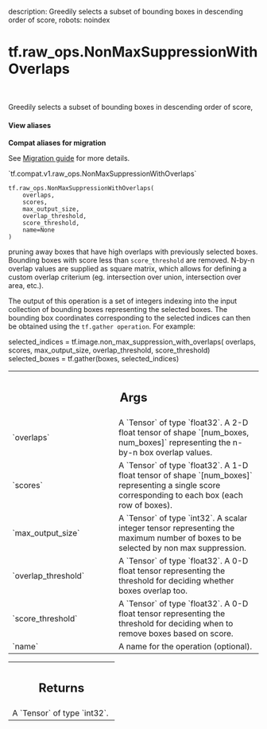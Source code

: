 description: Greedily selects a subset of bounding boxes in descending order of score,
robots: noindex

# tf.raw_ops.NonMaxSuppressionWithOverlaps

<!-- Insert buttons and diff -->

<table class="tfo-notebook-buttons tfo-api nocontent" align="left">

</table>



Greedily selects a subset of bounding boxes in descending order of score,

<section class="expandable">
  <h4 class="showalways">View aliases</h4>
  <p>
<b>Compat aliases for migration</b>
<p>See
<a href="https://www.tensorflow.org/guide/migrate">Migration guide</a> for
more details.</p>
<p>`tf.compat.v1.raw_ops.NonMaxSuppressionWithOverlaps`</p>
</p>
</section>

<pre class="devsite-click-to-copy prettyprint lang-py tfo-signature-link">
<code>tf.raw_ops.NonMaxSuppressionWithOverlaps(
    overlaps,
    scores,
    max_output_size,
    overlap_threshold,
    score_threshold,
    name=None
)
</code></pre>



<!-- Placeholder for "Used in" -->

pruning away boxes that have high overlaps
with previously selected boxes.  Bounding boxes with score less than
`score_threshold` are removed. N-by-n overlap values are supplied as square matrix,
which allows for defining a custom overlap criterium (eg. intersection over union,
intersection over area, etc.).

The output of this operation is a set of integers indexing into the input
collection of bounding boxes representing the selected boxes.  The bounding
box coordinates corresponding to the selected indices can then be obtained
using the `tf.gather operation`.  For example:

  selected_indices = tf.image.non_max_suppression_with_overlaps(
      overlaps, scores, max_output_size, overlap_threshold, score_threshold)
  selected_boxes = tf.gather(boxes, selected_indices)

<!-- Tabular view -->
 <table class="responsive fixed orange">
<colgroup><col width="214px"><col></colgroup>
<tr><th colspan="2"><h2 class="add-link">Args</h2></th></tr>

<tr>
<td>
`overlaps`
</td>
<td>
A `Tensor` of type `float32`.
A 2-D float tensor of shape `[num_boxes, num_boxes]` representing
the n-by-n box overlap values.
</td>
</tr><tr>
<td>
`scores`
</td>
<td>
A `Tensor` of type `float32`.
A 1-D float tensor of shape `[num_boxes]` representing a single
score corresponding to each box (each row of boxes).
</td>
</tr><tr>
<td>
`max_output_size`
</td>
<td>
A `Tensor` of type `int32`.
A scalar integer tensor representing the maximum number of
boxes to be selected by non max suppression.
</td>
</tr><tr>
<td>
`overlap_threshold`
</td>
<td>
A `Tensor` of type `float32`.
A 0-D float tensor representing the threshold for deciding whether
boxes overlap too.
</td>
</tr><tr>
<td>
`score_threshold`
</td>
<td>
A `Tensor` of type `float32`.
A 0-D float tensor representing the threshold for deciding when to remove
boxes based on score.
</td>
</tr><tr>
<td>
`name`
</td>
<td>
A name for the operation (optional).
</td>
</tr>
</table>



<!-- Tabular view -->
 <table class="responsive fixed orange">
<colgroup><col width="214px"><col></colgroup>
<tr><th colspan="2"><h2 class="add-link">Returns</h2></th></tr>
<tr class="alt">
<td colspan="2">
A `Tensor` of type `int32`.
</td>
</tr>

</table>

